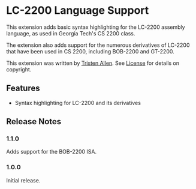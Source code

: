 # LC-2200 Language Support

This extension adds basic syntax highlighting for the LC-2200 assembly language, as used in Georgia Tech's CS 2200 class.

The extension also adds support for the numerous derivatives of LC-2200 that have been used in CS 2200, including BOB-2200 and GT-2200.

This extension was written by [Tristen Allen](https://tristenallen.com). See [License](LICENSE.md) for details on copyright. 

## Features

* Syntax highlighting for LC-2200 and its derivatives

## Release Notes

### 1.1.0

Adds support for the BOB-2200 ISA.

### 1.0.0

Initial release.